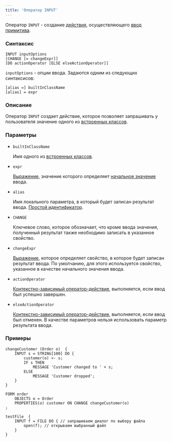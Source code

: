 ```yaml
---
title: 'Оператор INPUT'
---
```


Оператор `INPUT` - создание [действия](Actions.md), осуществляющего [ввод примитива](Primitive_input_INPUT_.md).

### Синтаксис

    INPUT inputOptions 
    [CHANGE [= changeExpr]]
    [DO actionOperator [ELSE elseActionOperator]]

`inputOptions` - опции ввода. Задаются одним из следующих синтаксисов:

    [alias =] builtInClassName
    [alias] = expr

### Описание

Оператор `INPUT` создает действие, которое позволяет запрашивать у пользователя значение одного из [встроенных классов](Built-in_classes.md).

### Параметры

- `builtInClassName`

    Имя одного из [встроенных классов](Built-in_classes.md). 

- `expr`

    [Выражение](Expression.md), значение которого определяет [начальное значение](Value_input.md#initial) ввода.

- `alias`

    Имя локального параметра, в который будет записан результат ввода. [Простой идентификатор](IDs.md).

- `CHANGE`

    Ключевое слово, которое обозначает, что кроме ввода значения, полученный результат также необходимо записать в указанное свойство.

- `changeExpr`

    [Выражение](Expression.md), которое определяет свойство, в которое будет записан результат ввода. По умолчанию, для этого используется свойство, указанное в качестве начального значения ввода.

- `actionOperator`

    [Контекстно-зависимый оператор-действие](Action_operator.md), выполняется, если ввод был успешно завершен.

- `elseActionOperator`

    [Контекстно-зависимый оператор-действие](Action_operator.md), выполняется, если ввод был отменен. В качестве параметров нельзя использовать параметр результата ввода.

### Примеры

```lsf
changeCustomer (Order o)  {
    INPUT s = STRING[100] DO {
        customer(o) <- s;
        IF s THEN
            MESSAGE 'Customer changed to ' + s;
        ELSE
            MESSAGE 'Customer dropped';
    }
}

FORM order
    OBJECTS o = Order
    PROPERTIES(o) customer ON CHANGE changeCustomer(o)
;

testFile  {
    INPUT f = FILE DO { // запрашиваем диалог по выбору файла
        open(f); // открываем выбранный файл
    }
}
```
